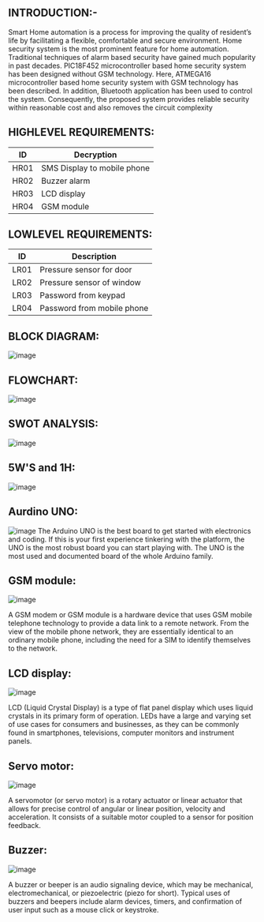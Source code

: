 INTRODUCTION:-
------------------------------------------
 Smart Home automation is a process for improving the quality of resident’s life by facilitating a flexible, comfortable and secure environment. Home security system is the most prominent feature for home automation. Traditional techniques of alarm based security have gained much popularity in past decades. PIC18F452 microcontroller based home security system has been designed without GSM technology. Here, ATMEGA16 microcontroller based home security system with GSM technology has been described. In addition, Bluetooth application has been used to control the system. Consequently, the proposed system provides reliable security within reasonable cost and also removes the circuit complexity
 
  ## HIGHLEVEL REQUIREMENTS:
|ID|	Decryption|
|--|--|
|HR01	|SMS Display to mobile phone|
|HR02	|Buzzer alarm|
|HR03	|LCD display|
|HR04	|GSM module|

## LOWLEVEL REQUIREMENTS:
|ID|	Description|
|--|--|
|LR01|	Pressure sensor for door| 
|LR02|	Pressure sensor of window|
|LR03|	Password from keypad|
|LR04|	Password from mobile phone|

BLOCK DIAGRAM:
-------------------------------------------------------
![image](https://user-images.githubusercontent.com/98945509/155770249-e68d76e0-5d15-4e0f-99d8-d52eb91590ee.png)

FLOWCHART:
-------------------------------------------------------
![image](https://user-images.githubusercontent.com/98945509/155770137-e867122a-bba7-49fa-a231-cf122755f61b.png)

SWOT ANALYSIS:
 -------------------------------------------
 ![image](https://user-images.githubusercontent.com/98945509/155769530-a35c2caa-c6cc-474c-a389-2d13cba0cc11.png)
 
 5W'S and 1H:
---------------------------------------------
![image](https://user-images.githubusercontent.com/98945509/155769712-86273a2e-10fe-44c5-9cd7-4d44e18edf34.png)

Aurdino UNO:
----------------------------------------------
![image](https://user-images.githubusercontent.com/98945509/157293364-b37fa132-4599-498f-ad32-dc52d3f2d232.png)
The Arduino UNO is the best board to get started with electronics and coding. If this is your first experience tinkering with the platform, the UNO is the most robust board you can start playing with. The UNO is the most used and documented board of the whole Arduino family.

GSM module:
-------------------------------------------------------------------
![image](https://user-images.githubusercontent.com/98945509/157172241-091febad-69ef-482e-9193-e97c90651bed.png)

A GSM modem or GSM module is a hardware device that uses GSM mobile telephone technology to provide a data link to a remote network. From the view of the mobile phone network, they are essentially identical to an ordinary mobile phone, including the need for a SIM to identify themselves to the network.

LCD display:
-----------------------------------------------------------------------
![image](https://user-images.githubusercontent.com/98945509/157172641-bff21aac-1b29-4636-b455-bd5b373689b7.png)

LCD (Liquid Crystal Display) is a type of flat panel display which uses liquid crystals in its primary form of operation. LEDs have a large and varying set of use cases for consumers and businesses, as they can be commonly found in smartphones, televisions, computer monitors and instrument panels.

Servo motor:
----------------------------------------------------------------------
![image](https://user-images.githubusercontent.com/98945509/157172863-ff4026aa-cf4d-48f3-b5f3-67e31d9c2029.png)

A servomotor (or servo motor) is a rotary actuator or linear actuator that allows for precise control of angular or linear position, velocity and acceleration. It consists of a suitable motor coupled to a sensor for position feedback.

Buzzer:
-------------------------------------------------------------------
![image](https://user-images.githubusercontent.com/98945509/157173036-261f3fa3-2329-461a-a70a-06ad6c04c4ea.png)

A buzzer or beeper is an audio signaling device, which may be mechanical, electromechanical, or piezoelectric (piezo for short). Typical uses of buzzers and beepers include alarm devices, timers, and confirmation of user input such as a mouse click or keystroke.

